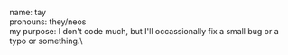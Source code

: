name: tay\
pronouns: they/neos\
my purpose: I don't code much, but I'll occassionally fix a small bug or a typo or something.\
